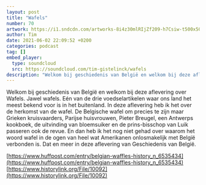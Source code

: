 ```yaml
---
layout: post
title: "Wafels"
number: 70
artwork: https://i1.sndcdn.com/artworks-8i4z30mlRIjZf209-h7Csiw-t500x500.jpg
author: Tim
date: 2021-06-02 22:09:52 +0200
categories: podcast
tag: []
embed_player:
  type: soundcloud
  src: https://soundcloud.com/tim-gistelinck/wafels
description: "Welkom bij geschiedenis van België en welkom bij deze aflevering over Wafels."
---
```

Welkom bij geschiedenis van België en welkom bij deze aflevering over Wafels. Jawel wafels. Eén van de drie voedselartikelen waar ons land het meest bekend voor is in het buitenland. In deze aflevering heb ik het over de herkomst van de wafel. De Belgische wafel om precies te zijn maar Grieken kruisvaarders, Parijse huisvrouwen, Pieter Breugel, een Antwerps kookboek, de uitvinding van bloemsuiker en de prins-bisschop van Luik passeren ook de revue. En dan heb ik het nog niet gehad over waarom het woord wafel in de ogen van heel wat Amerikanen onlosmakelijk met België verbonden is. Dat en meer in deze aflevering van Geschiedenis van België.

[https://www.huffpost.com/entry/belgian-waffles-history_n_6535434](https://www.huffpost.com/entry/belgian-waffles-history_n_6535434)
[https://www.historylink.org/File/10092](https://www.historylink.org/File/10092)